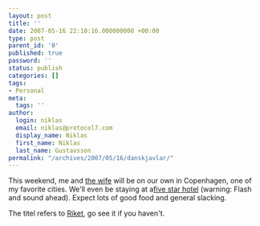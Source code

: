 ```yaml
---
layout: post
title: ''
date: 2007-05-16 22:10:16.000000000 +00:00
type: post
parent_id: '0'
published: true
password: ''
status: publish
categories: []
tags:
- Personal
meta:
  tags: ''
author:
  login: niklas
  email: niklas@protocol7.com
  display_name: Niklas
  first_name: Niklas
  last_name: Gustavsson
permalink: "/archives/2007/05/16/danskjavlar/"
---
```

This weekend, me and [the wife](http://protocol7.com/eva/) will be on our own in Copenhagen, one of my favorite cities. We'll even be staying at a[five star hotel](http://www.sktpetri.dk/) (warning: Flash and sound ahead). Expect lots of good food and general slacking.

The titel refers to [Riket](http://en.wikipedia.org/wiki/The_Kingdom_%28TV_miniseries%29), go see it if you haven't.

